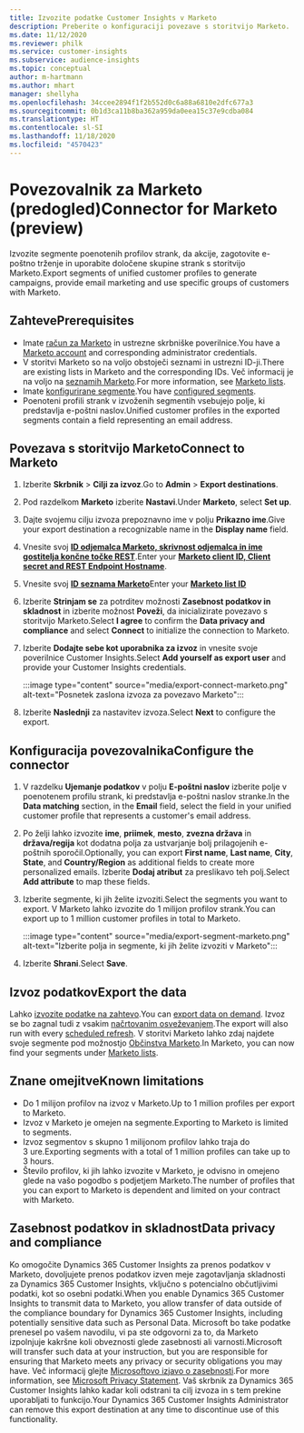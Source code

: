 ```yaml
---
title: Izvozite podatke Customer Insights v Marketo
description: Preberite o konfiguraciji povezave s storitvijo Marketo.
ms.date: 11/12/2020
ms.reviewer: philk
ms.service: customer-insights
ms.subservice: audience-insights
ms.topic: conceptual
author: m-hartmann
ms.author: mhart
manager: shellyha
ms.openlocfilehash: 34ccee2894f1f2b552d0c6a88a6810e2dfc677a3
ms.sourcegitcommit: 0b1d3ca11b8ba362a959da0eea15c37e9cdba084
ms.translationtype: HT
ms.contentlocale: sl-SI
ms.lasthandoff: 11/18/2020
ms.locfileid: "4570423"
---
```

# <a name="connector-for-marketo-preview"></a><span data-ttu-id="ab2e4-103">Povezovalnik za Marketo (predogled)</span><span class="sxs-lookup"><span data-stu-id="ab2e4-103">Connector for Marketo (preview)</span></span>

<span data-ttu-id="ab2e4-104">Izvozite segmente poenotenih profilov strank, da akcije, zagotovite e-poštno trženje in uporabite določene skupine strank s storitvijo Marketo.</span><span class="sxs-lookup"><span data-stu-id="ab2e4-104">Export segments of unified customer profiles to generate campaigns, provide email marketing and use specific groups of customers with Marketo.</span></span>

## <a name="prerequisites"></a><span data-ttu-id="ab2e4-105">Zahteve</span><span class="sxs-lookup"><span data-stu-id="ab2e4-105">Prerequisites</span></span>

-   <span data-ttu-id="ab2e4-106">Imate [račun za Marketo](https://login.marketo.com/) in ustrezne skrbniške poverilnice.</span><span class="sxs-lookup"><span data-stu-id="ab2e4-106">You have a [Marketo account](https://login.marketo.com/) and corresponding administrator credentials.</span></span>
-   <span data-ttu-id="ab2e4-107">V storitvi Marketo so na voljo obstoječi seznami in ustrezni ID-ji.</span><span class="sxs-lookup"><span data-stu-id="ab2e4-107">There are existing lists in Marketo and the corresponding IDs.</span></span> <span data-ttu-id="ab2e4-108">Več informacij je na voljo na [seznamih Marketo](https://docs.marketo.com/display/public/DOCS/Understanding+Static+Lists).</span><span class="sxs-lookup"><span data-stu-id="ab2e4-108">For more information, see [Marketo lists](https://docs.marketo.com/display/public/DOCS/Understanding+Static+Lists).</span></span>
-   <span data-ttu-id="ab2e4-109">Imate [konfigurirane segmente](segments.md).</span><span class="sxs-lookup"><span data-stu-id="ab2e4-109">You have [configured segments](segments.md).</span></span>
-   <span data-ttu-id="ab2e4-110">Poenoteni profili strank v izvoženih segmentih vsebujejo polje, ki predstavlja e-poštni naslov.</span><span class="sxs-lookup"><span data-stu-id="ab2e4-110">Unified customer profiles in the exported segments contain a field representing an email address.</span></span>

## <a name="connect-to-marketo"></a><span data-ttu-id="ab2e4-111">Povezava s storitvijo Marketo</span><span class="sxs-lookup"><span data-stu-id="ab2e4-111">Connect to Marketo</span></span>

1. <span data-ttu-id="ab2e4-112">Izberite **Skrbnik** > **Cilji za izvoz**.</span><span class="sxs-lookup"><span data-stu-id="ab2e4-112">Go to **Admin** > **Export destinations**.</span></span>

1. <span data-ttu-id="ab2e4-113">Pod razdelkom **Marketo** izberite **Nastavi**.</span><span class="sxs-lookup"><span data-stu-id="ab2e4-113">Under **Marketo**, select **Set up**.</span></span>

1. <span data-ttu-id="ab2e4-114">Dajte svojemu cilju izvoza prepoznavno ime v polju **Prikazno ime**.</span><span class="sxs-lookup"><span data-stu-id="ab2e4-114">Give your export destination a recognizable name in the **Display name** field.</span></span>

1. <span data-ttu-id="ab2e4-115">Vnesite svoj **[ID odjemalca Marketo, skrivnost odjemalca in ime gostitelja končne točke REST](https://developers.marketo.com/rest-api/authentication/)**.</span><span class="sxs-lookup"><span data-stu-id="ab2e4-115">Enter your **[Marketo client ID, Client secret and REST Endpoint Hostname](https://developers.marketo.com/rest-api/authentication/)**.</span></span>

1. <span data-ttu-id="ab2e4-116">Vnesite svoj **[ID seznama Marketo](https://docs.marketo.com/display/public/DOCS/Understanding+Static+Lists)**</span><span class="sxs-lookup"><span data-stu-id="ab2e4-116">Enter your **[Marketo list ID](https://docs.marketo.com/display/public/DOCS/Understanding+Static+Lists)**</span></span> 

1. <span data-ttu-id="ab2e4-117">Izberite **Strinjam se** za potrditev možnosti **Zasebnost podatkov in skladnost** in izberite možnost **Poveži**, da inicializirate povezavo s storitvijo Marketo.</span><span class="sxs-lookup"><span data-stu-id="ab2e4-117">Select **I agree** to confirm the **Data privacy and compliance** and select **Connect** to initialize the connection to Marketo.</span></span>

1. <span data-ttu-id="ab2e4-118">Izberite **Dodajte sebe kot uporabnika za izvoz** in vnesite svoje poverilnice Customer Insights.</span><span class="sxs-lookup"><span data-stu-id="ab2e4-118">Select **Add yourself as export user** and provide your Customer Insights credentials.</span></span>

   :::image type="content" source="media/export-connect-marketo.png" alt-text="Posnetek zaslona izvoza za povezavo Marketo":::

1. <span data-ttu-id="ab2e4-120">Izberite **Naslednji** za nastavitev izvoza.</span><span class="sxs-lookup"><span data-stu-id="ab2e4-120">Select **Next** to configure the export.</span></span>

## <a name="configure-the-connector"></a><span data-ttu-id="ab2e4-121">Konfiguracija povezovalnika</span><span class="sxs-lookup"><span data-stu-id="ab2e4-121">Configure the connector</span></span>

1. <span data-ttu-id="ab2e4-122">V razdelku **Ujemanje podatkov** v polju **E-poštni naslov** izberite polje v poenotenem profilu strank, ki predstavlja e-poštni naslov stranke.</span><span class="sxs-lookup"><span data-stu-id="ab2e4-122">In the **Data matching** section, in the **Email** field, select the field in your unified customer profile that represents a customer's email address.</span></span> 

1. <span data-ttu-id="ab2e4-123">Po želji lahko izvozite **ime**, **priimek**, **mesto**, **zvezna država** in **država/regija** kot dodatna polja za ustvarjanje bolj prilagojenih e-poštnih sporočil.</span><span class="sxs-lookup"><span data-stu-id="ab2e4-123">Optionally, you can export **First name**, **Last name**, **City**, **State**, and **Country/Region**  as additional fields to create more personalized emails.</span></span> <span data-ttu-id="ab2e4-124">Izberite **Dodaj atribut** za preslikavo teh polj.</span><span class="sxs-lookup"><span data-stu-id="ab2e4-124">Select **Add attribute** to map these fields.</span></span>

1. <span data-ttu-id="ab2e4-125">Izberite segmente, ki jih želite izvoziti.</span><span class="sxs-lookup"><span data-stu-id="ab2e4-125">Select the segments you want to export.</span></span> <span data-ttu-id="ab2e4-126">V Marketo lahko izvozite do 1 milijon profilov strank.</span><span class="sxs-lookup"><span data-stu-id="ab2e4-126">You can export up to 1 million customer profiles in total to Marketo.</span></span>

   :::image type="content" source="media/export-segment-marketo.png" alt-text="Izberite polja in segmente, ki jih želite izvoziti v Marketo":::

1. <span data-ttu-id="ab2e4-128">Izberite **Shrani**.</span><span class="sxs-lookup"><span data-stu-id="ab2e4-128">Select **Save**.</span></span>

## <a name="export-the-data"></a><span data-ttu-id="ab2e4-129">Izvoz podatkov</span><span class="sxs-lookup"><span data-stu-id="ab2e4-129">Export the data</span></span>

<span data-ttu-id="ab2e4-130">Lahko [izvozite podatke na zahtevo](export-destinations.md).</span><span class="sxs-lookup"><span data-stu-id="ab2e4-130">You can [export data on demand](export-destinations.md).</span></span> <span data-ttu-id="ab2e4-131">Izvoz se bo zagnal tudi z vsakim [načrtovanim osveževanjem](system.md#schedule-tab).</span><span class="sxs-lookup"><span data-stu-id="ab2e4-131">The export will also run with every [scheduled refresh](system.md#schedule-tab).</span></span> <span data-ttu-id="ab2e4-132">V storitvi Marketo lahko zdaj najdete svoje segmente pod možnostjo [Občinstva Marketo](ttps://docs.marketo.com/display/public/DOCS/Understanding+Static+Lists).</span><span class="sxs-lookup"><span data-stu-id="ab2e4-132">In Marketo, you can now find your segments under [Marketo lists](ttps://docs.marketo.com/display/public/DOCS/Understanding+Static+Lists).</span></span>

## <a name="known-limitations"></a><span data-ttu-id="ab2e4-133">Znane omejitve</span><span class="sxs-lookup"><span data-stu-id="ab2e4-133">Known limitations</span></span>

- <span data-ttu-id="ab2e4-134">Do 1 milijon profilov na izvoz v Marketo.</span><span class="sxs-lookup"><span data-stu-id="ab2e4-134">Up to 1 million profiles per export to Marketo.</span></span>
- <span data-ttu-id="ab2e4-135">Izvoz v Marketo je omejen na segmente.</span><span class="sxs-lookup"><span data-stu-id="ab2e4-135">Exporting to Marketo is limited to segments.</span></span>
- <span data-ttu-id="ab2e4-136">Izvoz segmentov s skupno 1 milijonom profilov lahko traja do 3 ure.</span><span class="sxs-lookup"><span data-stu-id="ab2e4-136">Exporting segments with a total of 1 million profiles can take up to 3 hours.</span></span> 
- <span data-ttu-id="ab2e4-137">Število profilov, ki jih lahko izvozite v Marketo, je odvisno in omejeno glede na vašo pogodbo s podjetjem Marketo.</span><span class="sxs-lookup"><span data-stu-id="ab2e4-137">The number of profiles that you can export to Marketo is dependent and limited on your contract with Marketo.</span></span>

## <a name="data-privacy-and-compliance"></a><span data-ttu-id="ab2e4-138">Zasebnost podatkov in skladnost</span><span class="sxs-lookup"><span data-stu-id="ab2e4-138">Data privacy and compliance</span></span>

<span data-ttu-id="ab2e4-139">Ko omogočite Dynamics 365 Customer Insights za prenos podatkov v Marketo, dovoljujete prenos podatkov izven meje zagotavljanja skladnosti za Dynamics 365 Customer Insights, vključno s potencialno občutljivimi podatki, kot so osebni podatki.</span><span class="sxs-lookup"><span data-stu-id="ab2e4-139">When you enable Dynamics 365 Customer Insights to transmit data to Marketo, you allow transfer of data outside of the compliance boundary for Dynamics 365 Customer Insights, including potentially sensitive data such as Personal Data.</span></span> <span data-ttu-id="ab2e4-140">Microsoft bo take podatke prenesel po vašem navodilu, vi pa ste odgovorni za to, da Marketo izpolnjuje kakršne koli obveznosti glede zasebnosti ali varnosti.</span><span class="sxs-lookup"><span data-stu-id="ab2e4-140">Microsoft will transfer such data at your instruction, but you are responsible for ensuring that Marketo meets any privacy or security obligations you may have.</span></span> <span data-ttu-id="ab2e4-141">Več informacij glejte [Microsoftovo izjavo o zasebnosti](https://go.microsoft.com/fwlink/?linkid=396732).</span><span class="sxs-lookup"><span data-stu-id="ab2e4-141">For more information, see [Microsoft Privacy Statement](https://go.microsoft.com/fwlink/?linkid=396732).</span></span>
<span data-ttu-id="ab2e4-142">Vaš skrbnik za Dynamics 365 Customer Insights lahko kadar koli odstrani ta cilj izvoza in s tem prekine uporabljati to funkcijo.</span><span class="sxs-lookup"><span data-stu-id="ab2e4-142">Your Dynamics 365 Customer Insights Administrator can remove this export destination at any time to discontinue use of this functionality.</span></span>
